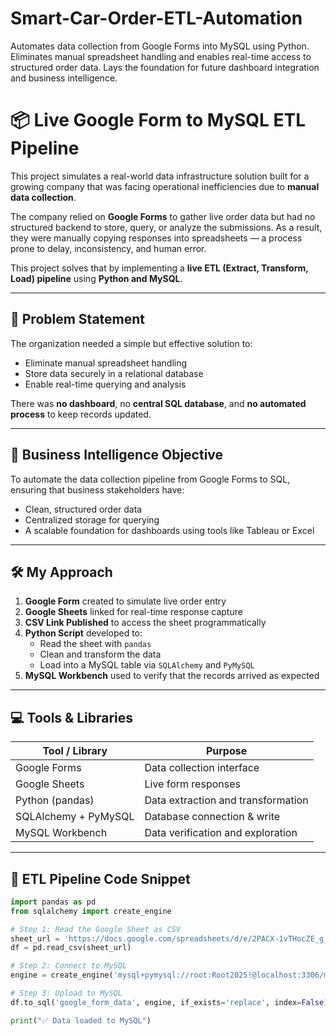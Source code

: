 # Smart-Car-Order-ETL-Automation
Automates data collection from Google Forms into MySQL using Python. Eliminates manual spreadsheet handling and enables real-time access to structured order data. Lays the foundation for future dashboard integration and business intelligence.

# 📦 Live Google Form to MySQL ETL Pipeline

This project simulates a real-world data infrastructure solution built for a growing company that was facing operational inefficiencies due to **manual data collection**. 

The company relied on **Google Forms** to gather live order data but had no structured backend to store, query, or analyze the submissions. As a result, they were manually copying responses into spreadsheets — a process prone to delay, inconsistency, and human error.

This project solves that by implementing a **live ETL (Extract, Transform, Load) pipeline** using **Python and MySQL**.

---

## 🧠 Problem Statement

The organization needed a simple but effective solution to:
- Eliminate manual spreadsheet handling
- Store data securely in a relational database
- Enable real-time querying and analysis

There was **no dashboard**, no **central SQL database**, and **no automated process** to keep records updated.

---

## 🎯 Business Intelligence Objective

To automate the data collection pipeline from Google Forms to SQL, ensuring that business stakeholders have:
- Clean, structured order data
- Centralized storage for querying
- A scalable foundation for dashboards using tools like Tableau or Excel

---

## 🛠️ My Approach

1. **Google Form** created to simulate live order entry  
2. **Google Sheets** linked for real-time response capture  
3. **CSV Link Published** to access the sheet programmatically  
4. **Python Script** developed to:
   - Read the sheet with `pandas`
   - Clean and transform the data
   - Load into a MySQL table via `SQLAlchemy` and `PyMySQL`
5. **MySQL Workbench** used to verify that the records arrived as expected

---

## 💻 Tools & Libraries

| Tool / Library | Purpose |
|----------------|---------|
| Google Forms   | Data collection interface |
| Google Sheets  | Live form responses |
| Python (pandas) | Data extraction and transformation |
| SQLAlchemy + PyMySQL | Database connection & write |
| MySQL Workbench | Data verification and exploration |

---

## 🔁 ETL Pipeline Code Snippet

```python
import pandas as pd
from sqlalchemy import create_engine

# Step 1: Read the Google Sheet as CSV
sheet_url = 'https://docs.google.com/spreadsheets/d/e/2PACX-1vTHocZE_g_tNtsvHxTL30x1fShYFQnAvy6WKTXQxbXgsOzd47E9iH7Hzw9gg0ZhiiiiOjscXmHMAemK/pub?output=csv'
df = pd.read_csv(sheet_url)

# Step 2: Connect to MySQL
engine = create_engine('mysql+pymysql://root:Root2025!@localhost:3306/mydb')

# Step 3: Upload to MySQL
df.to_sql('google_form_data', engine, if_exists='replace', index=False)

print("✅ Data loaded to MySQL")
